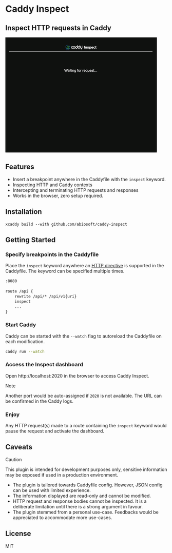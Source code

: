 # Caddy Inspect

## Inspect HTTP requests in Caddy

![Demonstration](inspect.gif)

## Features

- Insert a breakpoint anywhere in the Caddyfile with the `inspect` keyword.
- Inspecting HTTP and Caddy contexts
- Intercepting and terminating HTTP requests and responses
- Works in the browser, zero setup required.

## Installation

```
xcaddy build --with github.com/abiosoft/caddy-inspect
```

## Getting Started

### Specify breakpoints in the Caddyfile

Place the `inspect` keyword anywhere an [HTTP directive](https://caddyserver.com/docs/caddyfile/directives#caddyfile-directives) is supported in the Caddyfile. The keyword can be specified multiple times.

```caddy
:8080

route /api {
    rewrite /api/* /api/v1{uri}
    inspect
    ...
}
```

### Start Caddy

Caddy can be started with the `--watch` flag to autoreload the Caddyfile on each modification.

```sh
caddy run --watch
```

### Access the Inspect dashboard

Open http://localhost:2020 in the browser to access Caddy Inspect.

> [!NOTE]
> Another port would be auto-assigned if `2020` is not available.
> The URL can be confirmed in the Caddy logs.

### Enjoy

Any HTTP request(s) made to a route containing the `inspect` keyword would pause the request and activate the dashboard.

## Caveats

> [!CAUTION]
> This plugin is intended for development purposes only, sensitive information may be exposed if used in a production environment.

- The plugin is tailored towards Caddyfile config. However, JSON config can be used with limited experience.
- The information displayed are read-only and cannot be modified.
- HTTP request and response bodies cannot be inspected. It is a deliberate limitation until there is a strong argument in favour.
- The plugin stemmed from a personal use-case. Feedbacks would be appreciated to accommodate more use-cases.

## License

MIT
